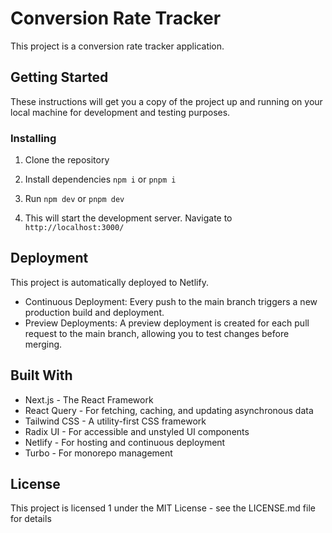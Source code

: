 # Conversion Rate Tracker

This project is a conversion rate tracker application.

## Getting Started

These instructions will get you a copy of the project up and running on your local machine for development and testing purposes.

### Installing

1. Clone the repository

2. Install dependencies `npm i` or `pnpm i`

3. Run `npm dev` or `pnpm dev`

4. This will start the development server. Navigate to `http://localhost:3000/`

## Deployment

This project is automatically deployed to Netlify.

- Continuous Deployment: Every push to the main branch triggers a new production build and deployment.
- Preview Deployments: A preview deployment is created for each pull request to the main branch, allowing you to test changes before merging.

## Built With

- Next.js - The React Framework
- React Query - For fetching, caching, and updating asynchronous data
- Tailwind CSS - A utility-first CSS framework
- Radix UI - For accessible and unstyled UI components
- Netlify - For hosting and continuous deployment
- Turbo - For monorepo management

## License

This project is licensed 1 under the MIT License - see the LICENSE.md file for details
